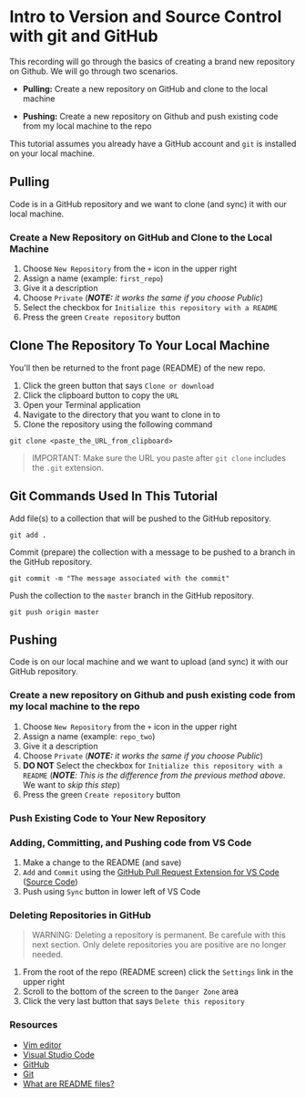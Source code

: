 # Intro to Version and Source Control with git and GitHub

This recording will go through the basics of creating a brand new repository on Github. We will go through two scenarios.

- **Pulling:** Create a new repository on GitHub and clone to the local machine

- **Pushing:** Create a new repository on Github and push existing code from my local machine to the repo

This tutorial assumes you already have a GitHub account and `git` is installed on your local machine.

## Pulling

Code is in a GitHub repository and we want to clone (and sync) it with our local machine.

### Create a New Repository on GitHub and Clone to the Local Machine

1. Choose `New Repository` from the `+` icon in the upper right
2. Assign a name (example: `first_repo`)
3. Give it a description
4. Choose `Private` (***NOTE:** it works the same if you choose Public*)
5. Select the checkbox for `Initialize this repository with a README`
6. Press the green `Create repository` button

## Clone The Repository To Your Local Machine

You'll then be returned to the front page (README) of the new repo.

1. Click the green button that says `Clone or download`
2. Click the clipboard button to copy the `URL`
3. Open your Terminal application
4. Navigate to the directory that you want to clone in to
5. Clone the repository using the following command

```git
git clone <paste_the_URL_from_clipboard>
```

>IMPORTANT: Make sure the URL you paste after `git clone` includes the `.git` extension.

## Git Commands Used In This Tutorial

Add file(s) to a collection that will be pushed to the GitHub repository.

```git
git add .
```

Commit (prepare) the collection with a message to be pushed to a branch in the GitHub repository.

```git
git commit -m "The message associated with the commit"
```

Push the collection to the `master` branch in the GitHub repository.

```git
git push origin master
```

## Pushing

Code is on our local machine and we want to upload (and sync) it with our GitHub repository.

### Create a new repository on Github and push existing code from my local machine to the repo

1. Choose `New Repository` from the `+` icon in the upper right
2. Assign a name (example: `repo_two`)
3. Give it a description
4. Choose `Private` (***NOTE:** it works the same if you choose Public*)
5. **DO NOT** Select the checkbox for `Initialize this repository with a README` (***NOTE**: This is the difference from the previous method above*. We want to *skip this step*)
6. Press the green `Create repository` button

### Push Existing Code to Your New Repository

### Adding, Committing, and Pushing code from VS Code

1. Make a change to the README (and save)
2. `Add` and `Commit` using the [GitHub Pull Request Extension for VS Code](https://marketplace.visualstudio.com/items?itemName=GitHub.vscode-pull-request-github) ([Source Code](https://github.com/Microsoft/vscode-pull-request-github))
3. Push using `Sync` button in lower left of VS Code

### Deleting Repositories in GitHub

>WARNING: Deleting a repository is permanent. Be carefule with this next section. Only delete repositories you are positive are no longer needed.

1. From the root of the repo (README screen) click the `Settings` link in the upper right
2. Scroll to the bottom of the screen to the `Danger Zone` area
3. Click the very last button that says `Delete this repository`

### Resources

- [Vim editor](https://www.vim.org/)
- [Visual Studio Code](https://code.visualstudio.com/)
- [GitHub](https://github.com/)
- [Git](https://git-scm.com/downloads)
- [What are README files?](https://en.wikipedia.org/wiki/README)